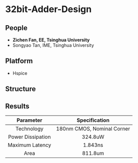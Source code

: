 # 32bit-Adder-Design



## People

* **Zichen Fan, EE, Tsinghua University**
* Songyao Tan, IME, Tsinghua University

## Platform
* Hspice

## Structure


## Results


| Parameter  | Specification |
| :------------: |:---------------:| 
| Technology      | 180nm CMOS, Nominal Corner | 
| Power Dissipation | 324.8uW        |   
| Maximum Latency | 1.843ns        |
| Area | 811.8um        |
